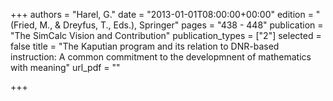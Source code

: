 +++
authors = "Harel, G."
date = "2013-01-01T08:00:00+00:00"
edition = "(Fried, M., & Dreyfus, T., Eds.), Springer"
pages = "438 - 448"
publication = "The SimCalc Vision and Contribution"
publication_types = ["2"]
selected = false
title = "The Kaputian program and its relation to DNR-based instruction: A common commitment to the developmnent of mathematics with meaning"
url_pdf = ""

+++
